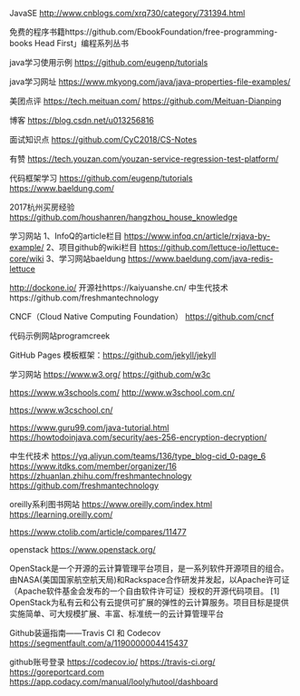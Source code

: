 JavaSE
http://www.cnblogs.com/xrq730/category/731394.html

免费的程序书籍https://github.com/EbookFoundation/free-programming-books
Head First」编程系列丛书


java学习使用示例
https://github.com/eugenp/tutorials

java学习网址
https://www.mkyong.com/java/java-properties-file-examples/




美团点评
https://tech.meituan.com/
https://github.com/Meituan-Dianping


博客
https://blog.csdn.net/u013256816


面试知识点
https://github.com/CyC2018/CS-Notes


有赞
https://tech.youzan.com/youzan-service-regression-test-platform/


代码框架学习
https://github.com/eugenp/tutorials
https://www.baeldung.com/


2017杭州买房经验
https://github.com/houshanren/hangzhou_house_knowledge


学习网站
1、InfoQ的article栏目
https://www.infoq.cn/article/rxjava-by-example/
2、项目github的wiki栏目
https://github.com/lettuce-io/lettuce-core/wiki
3、学习网站baeldung
https://www.baeldung.com/java-redis-lettuce


http://dockone.io/
开源社https://kaiyuanshe.cn/
中生代技术https://github.com/freshmantechnology

CNCF（Cloud Native Computing Foundation）
https://github.com/cncf


代码示例网站programcreek


GitHub Pages
模板框架：https://github.com/jekyll/jekyll



学习网站
https://www.w3.org/
https://github.com/w3c

https://www.w3schools.com/
http://www.w3school.com.cn/

https://www.w3cschool.cn/


https://www.guru99.com/java-tutorial.html
https://howtodoinjava.com/security/aes-256-encryption-decryption/


中生代技术
https://yq.aliyun.com/teams/136/type_blog-cid_0-page_6
https://www.itdks.com/member/organizer/16
https://zhuanlan.zhihu.com/freshmantechnology
https://github.com/freshmantechnology


oreilly系利图书网站
https://www.oreilly.com/index.html
https://learning.oreilly.com/


https://www.ctolib.com/article/compares/11477




openstack
https://www.openstack.org/

OpenStack是一个开源的云计算管理平台项目，是一系列软件开源项目的组合。由NASA(美国国家航空航天局)和Rackspace合作研发并发起，以Apache许可证（Apache软件基金会发布的一个自由软件许可证）授权的开源代码项目。 [1] 
OpenStack为私有云和公有云提供可扩展的弹性的云计算服务。项目目标是提供实施简单、可大规模扩展、丰富、标准统一的云计算管理平台




Github装逼指南——Travis CI 和 Codecov
https://segmentfault.com/a/1190000004415437

github账号登录
https://codecov.io/
https://travis-ci.org/
https://goreportcard.com
https://app.codacy.com/manual/looly/hutool/dashboard




